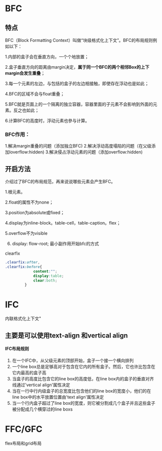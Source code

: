 # BFC

## 特点

BFC（Block Formatting Context）叫做“块级格式化上下文”。BFC的布局规则例如以下：

1.内部的盒子会在垂直方向，一个个地放置；

2.盒子垂直方向的距离由margin决定，**属于同一个BFC的两个相邻Box的上下margin会发生重叠**；

3.每一个元素的左边，与包括的盒子的左边相接触，即使存在浮动也是如此；

4.BFC的区域不会与float重叠；

5.BFC就是页面上的一个隔离的独立容器，容器里面的子元素不会影响到外面的元素。反之也如此；

6.计算BFC的高度时，浮动元素也參与计算。

### BFC作用：

1.解决margin重叠的问题（添加独立BFC)
2.解决浮动高度塌陷的问题（在父级添加loverflow:hidden)
3.解决侵占浮动元素的问题（添加overflow:hidden)

## 开启方法

介绍过了BFC的布局规范，再来说说哪些元素会产生BFC。

1.根元素。

2.float的属性不为none；

3.position为absolute或fixed；

4.display为inline-block。table-cell，table-caption。flex；

5.overflow不为visible

6. display: flow-root; 最小副作用开始bfc的方式

   

clearfix

```css
.clearfix:after,
.clearfix:before{
             content:"";
             display:table;
             clear:both;
         }
```

# IFC

内联格式化上下文"

## 主要是可以使用text-align 和vertical align

#### IFC布局规则

1. 在一个IFC中，从父级元素的顶部开始，盒子一个接一个横向排列
2. 一个line box总是足够高对于包含在它内的所有盒子。然后，它也许比包含在它内最高的盒子高
3. 当盒子的高度比包含它的line box的高度低，在line box内的盒子的垂直对齐线通过'vertical align'属性决定
4. 当在一行中行内级盒子的总宽度比包含他们的line box的宽度小，他们的在line box中的水平放置位置由'text align'属性决定
5. 当一个行内盒子超过了line box的宽度，则它被分割成几个盒子并且这些盒子被分配成几个横穿过的line boxs

# FFC/GFC

flex布局和grid布局